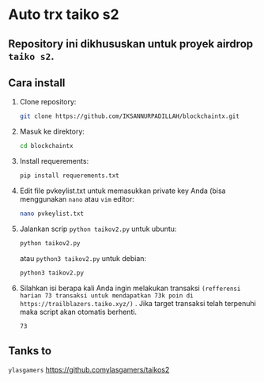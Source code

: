 # Auto trx taiko s2

## Repository ini dikhususkan untuk proyek airdrop `taiko s2`.

## Cara install

1. Clone repository:

   ```bash
   git clone https://github.com/IKSANNURPADILLAH/blockchaintx.git
   ```

2. Masuk ke direktory:

   ```bash
   cd blockchaintx
   ```
   
3. Install requerements:

   ```bash
   pip install requerements.txt
   ```
   
4. Edit file pvkeylist.txt untuk memasukkan private key Anda (bisa menggunakan `nano` atau `vim` editor:

   ```bash
   nano pvkeylist.txt
   ```

5. Jalankan scrip `python taikov2.py` untuk ubuntu:

   ```bash
   python taikov2.py
   ```
   atau `python3 taikov2.py` untuk debian:
   ```bash
   python3 taikov2.py
   ```
   
6. Silahkan isi berapa kali Anda ingin melakukan transaksi `(refferensi harian 73 transaksi untuk mendapatkan 73k poin di https://trailblazers.taiko.xyz/)` . Jika target transaksi telah terpenuhi maka script akan otomatis berhenti.
   ```bash
   73
   ```

## Tanks to
`ylasgamers` https://github.comylasgamers/taikos2
